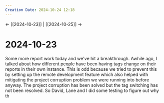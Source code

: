 ```yaml
---
Creation Date: 2024-10-24 12:18
---
```


<- [[2024-10-23]] | [[2024-10-25]]  ->

# 2024-10-23
Some more report work today and we've hit a breakthrough. Awhile ago, I talked about how different people have been having tags change on their reports in their own instance. This is odd because we tried to prevent this by setting up the remote development feature which also helped with mitigating the project corruption problem we were running into before anyway. The project corruption has been solved but the tag switching has not been resolved. So David, Lane and I did some testing to figure out why th